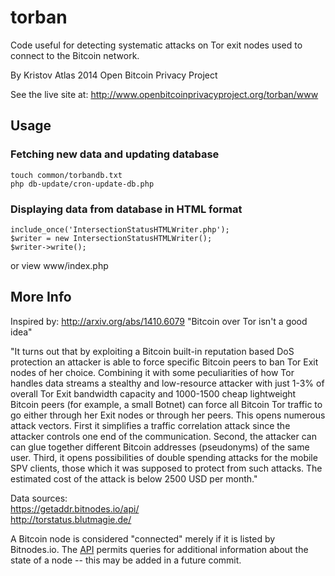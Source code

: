 torban
======

Code useful for detecting systematic attacks on Tor exit nodes used to connect to the Bitcoin network.

By Kristov Atlas 2014
Open Bitcoin Privacy Project

See the live site at:
http://www.openbitcoinprivacyproject.org/torban/www

## Usage

### Fetching new data and updating database
```
touch common/torbandb.txt
php db-update/cron-update-db.php
```
### Displaying data from database in HTML format

```
include_once('IntersectionStatusHTMLWriter.php');
$writer = new IntersectionStatusHTMLWriter();
$writer->write();
```

or view www/index.php

## More Info

Inspired by:
http://arxiv.org/abs/1410.6079 "Bitcoin over Tor isn't a good idea"

"It turns out that by exploiting a Bitcoin built-in reputation based DoS protection an attacker is able to force specific Bitcoin peers to ban Tor Exit nodes of her choice. Combining it with some peculiarities of how Tor handles data streams a stealthy and low-resource attacker with just 1-3% of overall Tor Exit bandwidth capacity and 1000-1500 cheap lightweight Bitcoin peers (for example, a small Botnet) can force all Bitcoin Tor traffic to go either through her Exit nodes or through her peers. This opens numerous attack vectors. First it simplifies a traffic correlation attack since the attacker controls one end of the communication. Second, the attacker can can glue together different Bitcoin addresses (pseudonyms) of the same user. Third, it opens possibilities of double spending attacks for the mobile SPV clients, those which it was supposed to protect from such attacks. The estimated cost of the attack is below 2500 USD per month."

Data sources:<br/>
<a href="https://getaddr.bitnodes.io/api/">https://getaddr.bitnodes.io/api/</a><br/>
<a href="http://torstatus.blutmagie.de/">http://torstatus.blutmagie.de/</a>

A Bitcoin node is considered "connected" merely if it is listed by Bitnodes.io. The <a href="https://getaddr.bitnodes.io/api/v1/nodes/<ADDRESS>-<PORT>/">API</a> permits queries for additional information about the state of a node -- this may be added in a future commit.